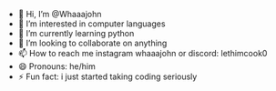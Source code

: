 - 👋 Hi, I’m @Whaaajohn
- 👀 I’m interested in computer languages 
- 🌱 I’m currently learning python
- 💞️ I’m looking to collaborate on anything 
- 📫 How to reach me instagram whaaajohn or discord: lethimcook0
- 😄 Pronouns: he/him
- ⚡ Fun fact: i just started taking coding seriously

<!---
Whaaajohn/Whaaajohn is a ✨ special ✨ repository because its `README.md` (this file) appears on your GitHub profile.
You can click the Preview link to take a look at your changes.
--->
